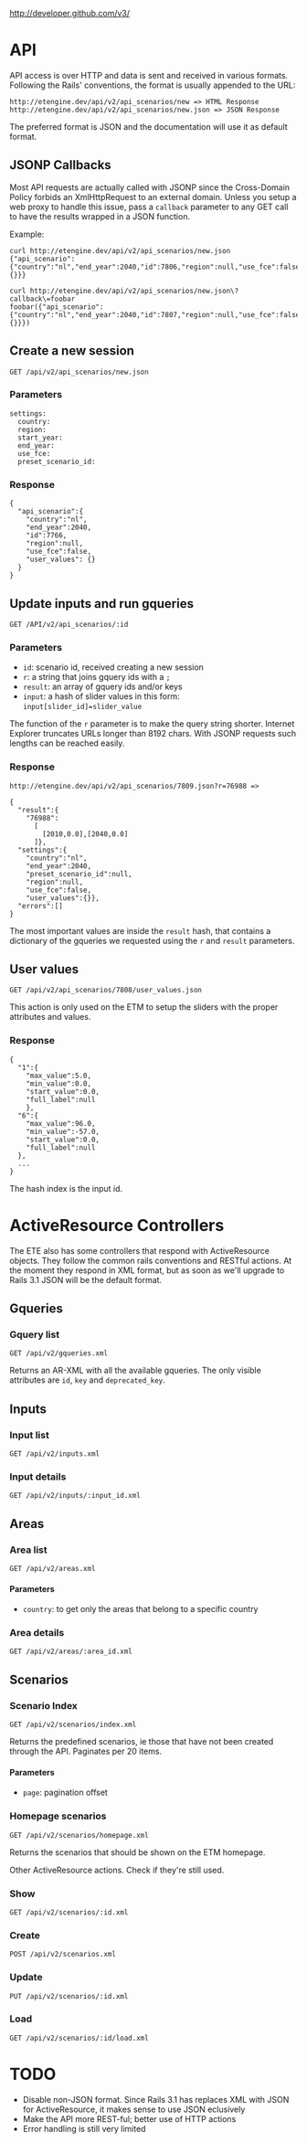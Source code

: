 http://developer.github.com/v3/

# API

API access is over HTTP and data is sent and received in various formats. Following the Rails' conventions, the format is usually appended to the URL:
  
    http://etengine.dev/api/v2/api_scenarios/new => HTML Response
    http://etengine.dev/api/v2/api_scenarios/new.json => JSON Response

The preferred format is JSON and the documentation will use it as default format.

## JSONP Callbacks

Most API requests are actually called with JSONP since the Cross-Domain Policy forbids an XmlHttpRequest to an external domain. Unless you setup a web proxy to handle this issue, pass a `callback` parameter to any GET call to have the results wrapped in a JSON function.

Example:

    curl http://etengine.dev/api/v2/api_scenarios/new.json
    {"api_scenario":{"country":"nl","end_year":2040,"id":7806,"region":null,"use_fce":false,"user_values":{}}}                                                 
  
    curl http://etengine.dev/api/v2/api_scenarios/new.json\?callback\=foobar
    foobar({"api_scenario":{"country":"nl","end_year":2040,"id":7807,"region":null,"use_fce":false,"user_values":{}}})

## Create a new session

    GET /api/v2/api_scenarios/new.json

### Parameters

    settings:
      country:
      region:
      start_year:
      end_year:
      use_fce:
      preset_scenario_id:

### Response

    {
      "api_scenario":{
        "country":"nl",
        "end_year":2040,
        "id":7766,
        "region":null,
        "use_fce":false,
        "user_values": {}
      }
    }

## Update inputs and run gqueries

    GET /API/v2/api_scenarios/:id

### Parameters

* `id`: scenario id, received creating a new session 
* `r`: a string that joins gquery ids with a `;`
* `result`: an array of gquery ids and/or keys
* `input`: a hash of slider values in this form: `input[slider_id]=slider_value`

The function of the `r` parameter is to make the query string shorter. Internet Explorer truncates URLs longer than 8192 chars. With JSONP requests such lengths can be reached easily.

### Response

    http://etengine.dev/api/v2/api_scenarios/7809.json?r=76988 =>
    
    {
      "result":{
        "76988":
          [
            [2010,0.0],[2040,0.0]
          ]},
      "settings":{
        "country":"nl",
        "end_year":2040,
        "preset_scenario_id":null,
        "region":null,
        "use_fce":false,
        "user_values":{}},
      "errors":[]
    }

The most important values are inside the `result` hash, that contains a dictionary of the gqueries we requested using the `r` and `result` parameters.

## User values

    GET /api/v2/api_scenarios/7808/user_values.json

This action is only used on the ETM to setup the sliders with the proper attributes and values.

### Response

    {
      "1":{
        "max_value":5.0,
        "min_value":0.0,
        "start_value":0.0,
        "full_label":null
        },
      "6":{
        "max_value":96.0,
        "min_value":-57.0,
        "start_value":0.0,
        "full_label":null
      },
      ...
    }

The hash index is the input id.

# ActiveResource Controllers

The ETE also has some controllers that respond with ActiveResource objects. They follow the common rails conventions and RESTful actions.
At the moment they respond in XML format, but as soon as we'll upgrade to Rails 3.1 JSON will be the default format.

## Gqueries

### Gquery list

    GET /api/v2/gqueries.xml

Returns an AR-XML with all the available gqueries. The only visible attributes are `id`, `key` and `deprecated_key`.

## Inputs

### Input list

    GET /api/v2/inputs.xml

### Input details

    GET /api/v2/inputs/:input_id.xml

## Areas

### Area list

    GET /api/v2/areas.xml

#### Parameters

* `country`: to get only the areas that belong to a specific country

### Area details

    GET /api/v2/areas/:area_id.xml

## Scenarios

### Scenario Index

    GET /api/v2/scenarios/index.xml

Returns the predefined scenarios, ie those that have not been created through the API. Paginates per 20 items.

#### Parameters

* `page`: pagination offset

### Homepage scenarios

    GET /api/v2/scenarios/homepage.xml

Returns the scenarios that should be shown on the ETM homepage.


Other ActiveResource actions. Check if they're still used.

### Show

    GET /api/v2/scenarios/:id.xml

### Create

    POST /api/v2/scenarios.xml

### Update

    PUT /api/v2/scenarios/:id.xml

### Load

    GET /api/v2/scenarios/:id/load.xml



# TODO

* Disable non-JSON format. Since Rails 3.1 has replaces XML with JSON for ActiveResource, it makes sense to use JSON eclusively
* Make the API more REST-ful; better use of HTTP actions
* Error handling is still very limited